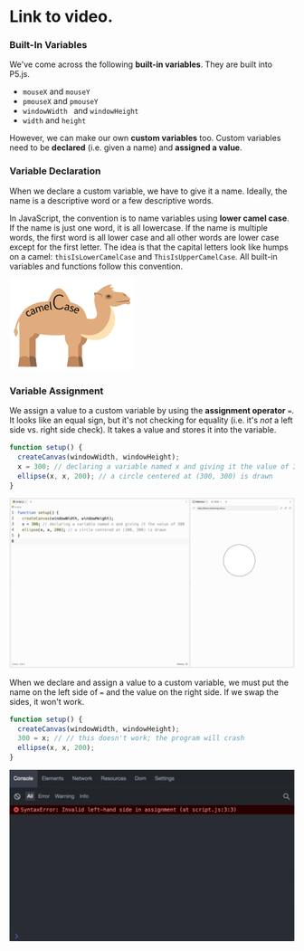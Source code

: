 # Link to video.

### Built-In Variables 

We've come across the following **built-in variables**. They are built into P5.js.

* `mouseX` and `mouseY`
* `pmouseX` and `pmouseY`
* `windowWidth ` and `windowHeight`
* `width` and `height`

However, we can make our own **custom variables** too. Custom variables need to be **declared** (i.e. given a name) and **assigned a value**. 

### Variable Declaration

When we declare a custom variable, we have to give it a name. Ideally, the name is a descriptive word or a few descriptive words. 

In JavaScript, the convention is to name variables using **lower camel case**. If the name is just one word, it is all lowercase. If the name is multiple words, the first word is all lower case and all other words are lower case except for the first letter. The idea is that the capital letters look like humps on a camel: `thisIsLowerCamelCase` and `ThisIsUpperCamelCase`. All built-in variables and functions follow this convention.

![](../../Images/Camel_Case.png)

### Variable Assignment

We assign a value to a custom variable by using the **assignment operator** `=`. It looks like an equal sign, but it's not checking for equality (i.e. it's *not* a left side vs. right side check). It takes a value and stores it into the variable.

```javascript
function setup() {
  createCanvas(windowWidth, windowHeight);
  x = 300; // declaring a variable named x and giving it the value of 300
  ellipse(x, x, 200); // a circle centered at (300, 300) is drawn
}
```
![](../../Images/Coordinate_300.png)

When we declare and assign a value to a custom variable, we must put the name on the left side of `=` and the value on the right side. If we swap the sides, it won't work.

```javascript
function setup() {
  createCanvas(windowWidth, windowHeight);
  300 = x; // // this doesn't work; the program will crash
  ellipse(x, x, 200);
}
```

![](../../Images/Error_300.png)

